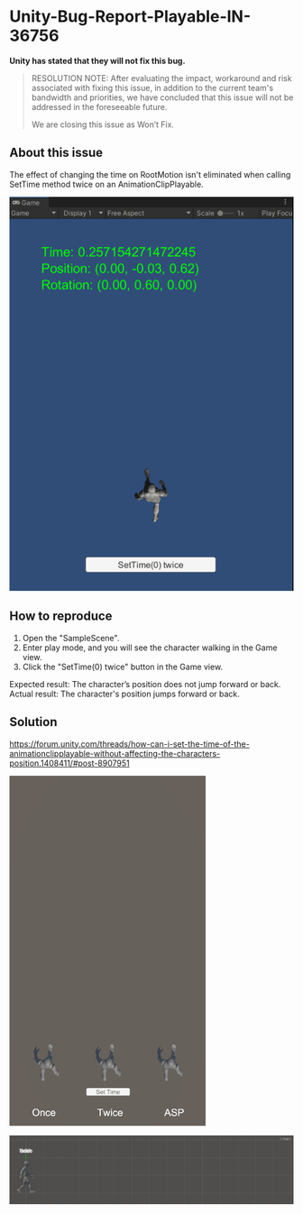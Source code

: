# Unity-Bug-Report-Playable-IN-36756

**Unity has stated that they will not fix this bug.**

> RESOLUTION NOTE:
> After evaluating the impact, workaround and risk associated with fixing this issue, in addition to the current team's bandwidth and priorities, we have concluded that this issue will not be addressed in the foreseeable future.
> 
> We are closing this issue as Won’t Fix.

## About this issue

The effect of changing the time on RootMotion isn't eliminated when calling SetTime method twice on an AnimationClipPlayable.

![Sample](./imgs~/img_sample.gif)

## How to reproduce

1. Open the "SampleScene".
2. Enter play mode, and you will see the character walking in the Game view.
3. Click the "SetTime(0) twice" button in the Game view.
   
Expected result: The character’s position does not jump forward or back.
Actual result: The character's position jumps forward or back.

## Solution

https://forum.unity.com/threads/how-can-i-set-the-time-of-the-animationclipplayable-without-affecting-the-characters-position.1408411/#post-8907951

![Compare-Top](./imgs~/img_compare_top.gif)

![Compare-Right](./imgs~/img_compare_right.gif)
